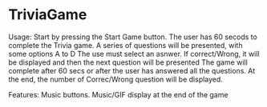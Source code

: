 # TriviaGame

Usage:
Start by pressing the Start Game button. The user has 60 secods to complete the Trivia game.
A series of questions will be presented, with some options A to D
The use must select an asnwer.
If correct/Wrong, it will be displayed and then the next question will be presented
The game will complete after 60 secs or after the user has answered all the questions.
At the end, the number of Correc/Wrong question will be displayed.

Features:
Music buttons.
Music/GIF display at the end of the game



